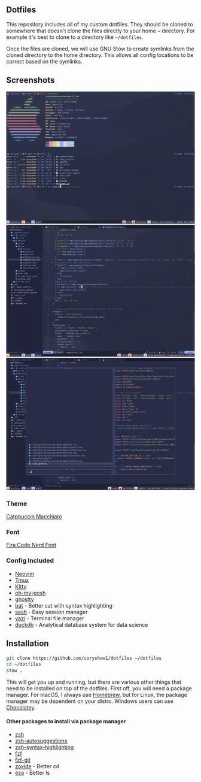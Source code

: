 ## Dotfiles
This repository includes all of my custom dotfiles.  They should be cloned to
somewhere that doesn't clone the files directly to your home `~` directory. For example it's best to clone to a directory like `~/dotfiles`.

Once the files are cloned, we will use GNU Stow to create symlinks from the cloned directory to the home directory. This allows all config locations to be correct based on the symlinks.

## Screenshots
![tmux and kitty](./assets/kitty-tmux.png)
![neovim](./assets/neovim.png)
![telescope](./assets/telescope.png)

### Theme
[Catppuccin Macchiato](https://github.com/catppuccin/catppuccin)

### Font
[Fira Code Nerd Font](https://github.com/ryanoasis/nerd-fonts/tree/master/patched-fonts/FiraCode)

### Config Included
* [Neovim](https://github.com/neovim/neovim)
* [Tmux](https://github.com/tmux/tmux)
* [Kitty](https://github.com/kovidgoyal/kitty)
* [oh-my-posh](https://github.com/JanDeDobbeleer/oh-my-posh)
* [ghostty](https://github.com/ghostty-org/ghostty)
* [bat](https://github.com/sharkdp/bat) - Better cat with syntax highlighting
* [sesh](https://github.com/joshmedeski/sesh) - Easy session manager
* [yazi](https://github.com/sxyazi/yazi) - Terminal file manager
* [duckdb](https://github.com/duckdb/duckdb) - Analytical database system for data science

## Installation
```bash
git clone https://github.com/coryshaw1/dotfiles ~/dotfiles
cd ~/dotfiles
stow .
```

This will get you up and running, but there are various other things that need to be installed on top of the dotfiles. First off, you will need a package manager. For macOS, I always use [Homebrew](https://brew.sh/), but for Linux, the package manager may be dependent on your distro. Windows users can use [Chocolatey](https://chocolatey.org/).

#### Other packages to install via package manager
* [zsh](https://git.code.sf.net/p/zsh/code)
* [zsh-autosuggestions](https://github.com/zsh-users/zsh-autosuggestions)
* [zsh-syntax-highlighting](https://github.com/zsh-users/zsh-syntax-highlighting)
* [fzf](https://github.com/junegunn/fzf)
* [fzf-git](https://github.com/junegunn/fzf-git.sh)
* [zoxide](https://github.com/ajeetdsouza/zoxide) - Better cd
* [eza](https://github.com/eza-community/eza) - Better ls
